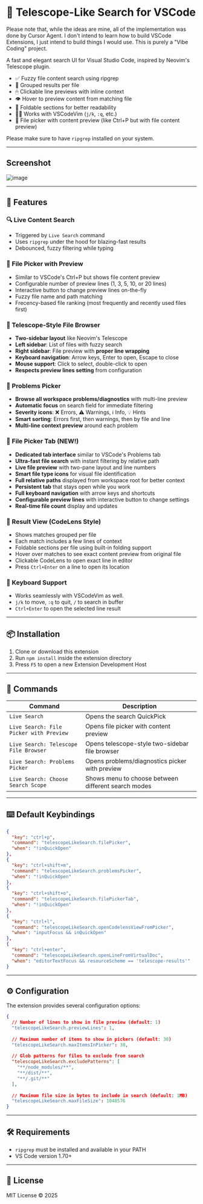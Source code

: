 # 🔭 Telescope-Like Search for VSCode

Please note that, while the ideas are mine, all of the implementation was done by Cursor Agent. I don't intend to learn how to build VSCode Extensions, I just intend to build things I would use. This is purely a "Vibe Coding" project.

A fast and elegant search UI for Visual Studio Code, inspired by Neovim's Telescope plugin.

- ✅ Fuzzy file content search using ripgrep
- 🧠 Grouped results per file
- 🖱 Clickable line previews with inline context
- 👁 Hover to preview content from matching file
- 📂 Foldable sections for better readability
- 🧑‍💻 Works with VSCodeVim (`j/k`, `:q`, etc.)
- 📁 File picker with content preview (like Ctrl+P but with file content preview)

Please make sure to have `ripgrep` installed on your system.

---

## Screenshot

![image](https://github.com/user-attachments/assets/5d3f4293-86af-4053-831a-6e947ebc9f79)

---

## 🚀 Features

### 🔍 Live Content Search
- Triggered by `Live Search` command
- Uses `ripgrep` under the hood for blazing-fast results
- Debounced, fuzzy filtering while typing

### 📁 File Picker with Preview
- Similar to VSCode's Ctrl+P but shows file content preview
- Configurable number of preview lines (1, 3, 5, 10, or 20 lines)
- Interactive button to change preview lines on-the-fly
- Fuzzy file name and path matching
- Frecency-based file ranking (most frequently and recently used files first)

### 🔭 Telescope-Style File Browser
- **Two-sidebar layout** like Neovim's Telescope
- **Left sidebar**: List of files with fuzzy search
- **Right sidebar**: File preview with **proper line wrapping**
- **Keyboard navigation**: Arrow keys, Enter to open, Escape to close
- **Mouse support**: Click to select, double-click to open
- **Respects preview lines setting** from configuration

### 🚨 Problems Picker
- **Browse all workspace problems/diagnostics** with multi-line preview
- **Automatic focus** on search field for immediate filtering
- **Severity icons**: ❌ Errors, ⚠️ Warnings, ℹ️ Info, 💡 Hints
- **Smart sorting**: Errors first, then warnings, then by file and line
- **Multi-line context preview** around each problem

### 📁 File Picker Tab (NEW!)
- **Dedicated tab interface** similar to VSCode's Problems tab
- **Ultra-fast file search** with instant filtering by relative path
- **Live file preview** with two-pane layout and line numbers
- **Smart file type icons** for visual file identification
- **Full relative paths** displayed from workspace root for better context
- **Persistent tab** that stays open while you work
- **Full keyboard navigation** with arrow keys and shortcuts
- **Configurable preview lines** with interactive button to change settings
- **Real-time file count** display and updates

### 📄 Result View (CodeLens Style)
- Shows matches grouped per file
- Each match includes a few lines of context
- Foldable sections per file using built-in folding support
- Hover over matches to see exact content preview from original file
- Clickable CodeLens to open exact line in editor
- Press `Ctrl+Enter` on a line to open its location

### 🧭 Keyboard Support
- Works seamlessly with VSCodeVim as well.
- `j/k` to move, `:q` to quit, `/` to search in buffer
- `Ctrl+Enter` to open the selected line result

---

## 📦 Installation

1. Clone or download this extension
2. Run `npm install` inside the extension directory
3. Press `F5` to open a new Extension Development Host

---

## 🧰 Commands

| Command                                     | Description                               |
|--------------------------------------------|-------------------------------------------|
| `Live Search`                  | Opens the search QuickPick                |
| `Live Search: File Picker with Preview`    | Opens file picker with content preview   |
| `Live Search: Telescope File Browser`      | Opens telescope-style two-sidebar file browser |
| `Live Search: Problems Picker`             | Opens problems/diagnostics picker with preview |
| `Live Search: Choose Search Scope`         | Shows menu to choose between different search modes |

---

## ⌨️ Default Keybindings

```json
{
  "key": "ctrl+p",
  "command": "telescopeLikeSearch.filePicker",
  "when": "!inQuickOpen"
},
{
  "key": "ctrl+shift+m",
  "command": "telescopeLikeSearch.problemsPicker",
  "when": "!inQuickOpen"
},
{
  "key": "ctrl+shift+o",
  "command": "telescopeLikeSearch.filePickerTab",
  "when": "!inQuickOpen"
},
{
  "key": "ctrl+l",
  "command": "telescopeLikeSearch.openCodelensViewFromPicker",
  "when": "inputFocus && inQuickOpen"
},
{
  "key": "ctrl+enter",
  "command": "telescopeLikeSearch.openLineFromVirtualDoc",
  "when": "editorTextFocus && resourceScheme == 'telescope-results'"
}
```

---

## ⚙️ Configuration

The extension provides several configuration options:

```json
{
  // Number of lines to show in file preview (default: 1)
  "telescopeLikeSearch.previewLines": 1,
  
  // Maximum number of items to show in pickers (default: 30)
  "telescopeLikeSearch.maxItemsInPicker": 30,
  
  // Glob patterns for files to exclude from search
  "telescopeLikeSearch.excludePatterns": [
    "**/node_modules/**",
    "**/dist/**",
    "**/.git/**"
  ],
  
  // Maximum file size in bytes to include in search (default: 1MB)
  "telescopeLikeSearch.maxFileSize": 1048576
}
```

---

## 🛠 Requirements

- `ripgrep` must be installed and available in your PATH
- VS Code version 1.70+

---

## 📄 License

MIT License © 2025
